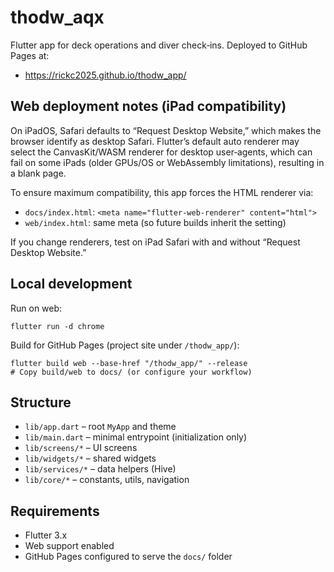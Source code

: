 # thodw_aqx

Flutter app for deck operations and diver check‑ins. Deployed to GitHub Pages at:

- https://rickc2025.github.io/thodw_app/

## Web deployment notes (iPad compatibility)

On iPadOS, Safari defaults to “Request Desktop Website,” which makes the browser identify as desktop Safari. Flutter’s default auto renderer may select the CanvasKit/WASM renderer for desktop user‑agents, which can fail on some iPads (older GPUs/OS or WebAssembly limitations), resulting in a blank page.

To ensure maximum compatibility, this app forces the HTML renderer via:

- `docs/index.html`: `<meta name="flutter-web-renderer" content="html">`
- `web/index.html`: same meta (so future builds inherit the setting)

If you change renderers, test on iPad Safari with and without “Request Desktop Website.”

## Local development

Run on web:

```pwsh
flutter run -d chrome
```

Build for GitHub Pages (project site under `/thodw_app/`):

```pwsh
flutter build web --base-href "/thodw_app/" --release
# Copy build/web to docs/ (or configure your workflow)
```

## Structure

- `lib/app.dart` – root `MyApp` and theme
- `lib/main.dart` – minimal entrypoint (initialization only)
- `lib/screens/*` – UI screens
- `lib/widgets/*` – shared widgets
- `lib/services/*` – data helpers (Hive)
- `lib/core/*` – constants, utils, navigation

## Requirements

- Flutter 3.x
- Web support enabled
- GitHub Pages configured to serve the `docs/` folder
